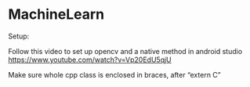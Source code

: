 # MachineLearn

Setup:

Follow this video to set up opencv and a native method in android studio
https://www.youtube.com/watch?v=Vp20EdU5qjU

Make sure whole cpp class is enclosed in braces, after “extern C”
